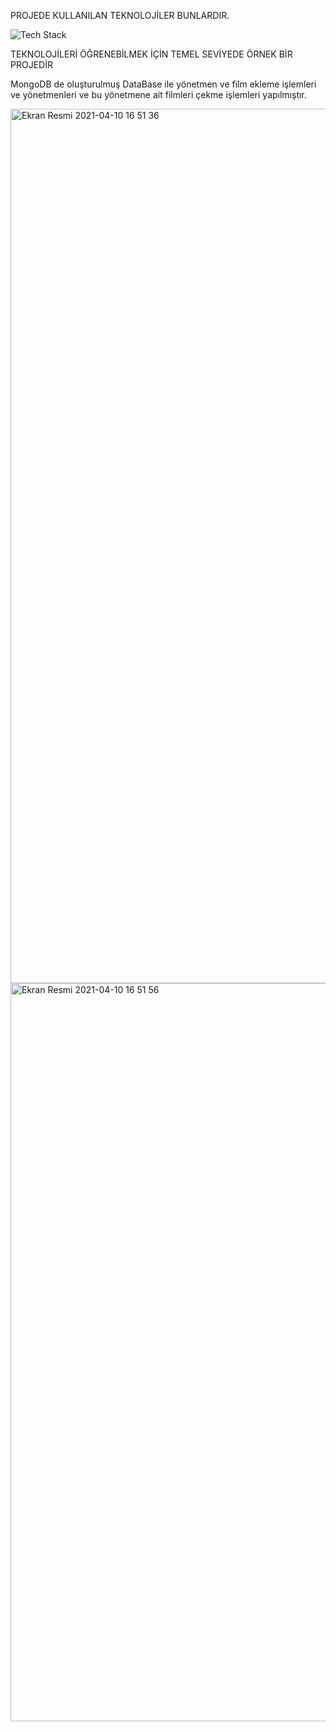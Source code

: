 
PROJEDE KULLANILAN TEKNOLOJİLER BUNLARDIR.

![Tech Stack](https://user-images.githubusercontent.com/51972191/114272691-d6013880-9a1f-11eb-87eb-8792576ea291.jpg)


TEKNOLOJİLERİ ÖĞRENEBİLMEK İÇİN TEMEL SEVİYEDE ÖRNEK BİR PROJEDİR

MongoDB de oluşturulmuş DataBase ile yönetmen ve film ekleme işlemleri ve yönetmenleri ve bu yönetmene ait filmleri çekme işlemleri yapılmıştır.


<img width="1399" alt="Ekran Resmi 2021-04-10 16 51 36" src="https://user-images.githubusercontent.com/51972191/114272939-d8b05d80-9a20-11eb-844a-5a67ec0f042c.png">


<img width="1181" alt="Ekran Resmi 2021-04-10 16 51 56" src="https://user-images.githubusercontent.com/51972191/114272943-dbab4e00-9a20-11eb-89a7-304246254495.png">

